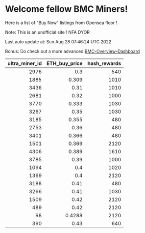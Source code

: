 # Welcome fellow BMC Miners!
Here is a list of "Buy Now" listings from Opensea floor !

Note: This is an unofficial site ! NFA DYOR

Last auto update at: Sun Aug 28 07:46:24 UTC 2022

Bonus: Do check out a more advanced [BMC-Overview-Dashboard](https://dune.com/defifunk/BMC-Overview-Dashboard)


|   ultra_miner_id |   ETH_buy_price |   hash_rewards |
|-----------------:|----------------:|---------------:|
|             2976 |          0.3    |            540 |
|             1885 |          0.309  |           1010 |
|             3436 |          0.31   |           1010 |
|             2681 |          0.32   |           1000 |
|             3770 |          0.333  |           1030 |
|             3267 |          0.35   |           1030 |
|             3185 |          0.355  |            480 |
|             2753 |          0.36   |            480 |
|             3401 |          0.366  |            480 |
|             1501 |          0.369  |           2120 |
|             4306 |          0.389  |           1610 |
|             3785 |          0.39   |           1000 |
|             1094 |          0.4    |           1020 |
|             1369 |          0.4    |           2120 |
|             3188 |          0.41   |            480 |
|             3266 |          0.41   |           1030 |
|             1509 |          0.42   |           2120 |
|              489 |          0.42   |           2120 |
|               98 |          0.4288 |           2120 |
|              390 |          0.43   |            640 |